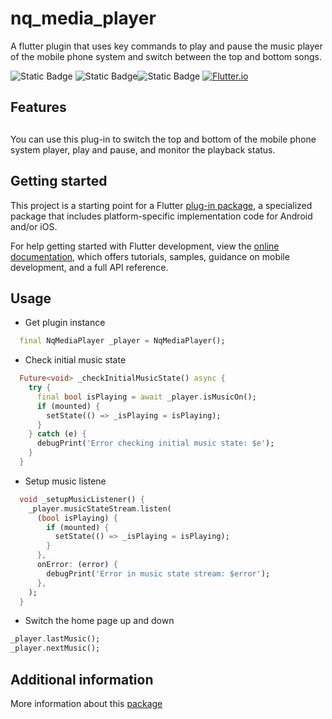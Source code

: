 # nq_media_player

A flutter plugin that uses key commands to play and pause the music player of the mobile phone system and switch between the top and bottom songs.

![Static Badge](https://img.shields.io/badge/packages-nq_media_player-lightgreen?labelColor=grey&color=purple&link=https://github.com/m-ice/nq_media_player.git) ![Static Badge](https://img.shields.io/badge/version-1.0.0-lightgreen?labelColor=grey&color=lightgreen&link=https%3A%2F%2Fgithub.com%2Fm-ice%2Fflutter_mi_code.git)![Static Badge](https://img.shields.io/badge/LICENSE-MIT-lightgreen?labelColor=grey&color=orange&link=https://github.com/m-ice/nq_media_player/blob/master/LICENSE) [![Flutter.io](https://img.shields.io/badge/Flutter-Website-deepskyblue.svg)](https://flutter.io/)

## Features

## 

You can use this plug-in to switch the top and bottom of the mobile phone system player, play and pause, and monitor the playback status.

## Getting started

This project is a starting point for a Flutter
[plug-in package](https://flutter.dev/to/develop-plugins),
a specialized package that includes platform-specific implementation code for
Android and/or iOS.

For help getting started with Flutter development, view the
[online documentation](https://docs.flutter.dev), which offers tutorials,
samples, guidance on mobile development, and a full API reference.

## Usage

- Get plugin instance

```dart
  final NqMediaPlayer _player = NqMediaPlayer();
```

- Check initial music state

```dart
  Future<void> _checkInitialMusicState() async {
    try {
      final bool isPlaying = await _player.isMusicOn();
      if (mounted) {
        setState(() => _isPlaying = isPlaying);
      }
    } catch (e) {
      debugPrint('Error checking initial music state: $e');
    }
  }
```

- Setup music listene

```dart
  void _setupMusicListener() {
    _player.musicStateStream.listen(
      (bool isPlaying) {
        if (mounted) {
          setState(() => _isPlaying = isPlaying);
        }
      },
      onError: (error) {
        debugPrint('Error in music state stream: $error');
      },
    );
  }
```

- Switch the home page up and down

```dart
_player.lastMusic();
_player.nextMusic();
```



## Additional information

More information about this [package](https://github.com/m-ice/nq_media_player)

